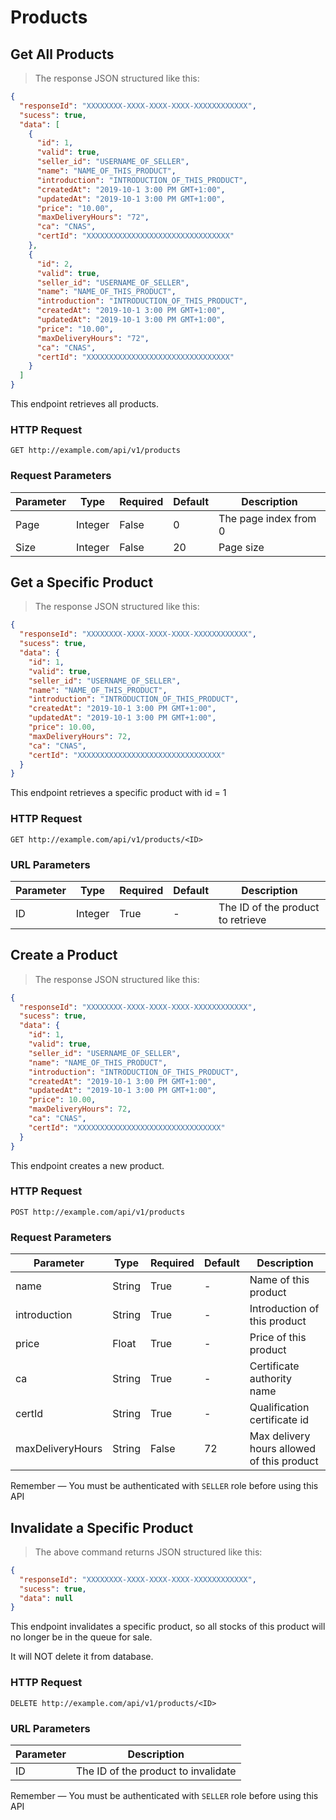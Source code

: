 # Products

## Get All Products

> The response JSON structured like this:

```json
{
  "responseId": "XXXXXXXX-XXXX-XXXX-XXXX-XXXXXXXXXXXX",
  "sucess": true,
  "data": [
    {
      "id": 1,
      "valid": true,
      "seller_id": "USERNAME_OF_SELLER",
      "name": "NAME_OF_THIS_PRODUCT",
      "introduction": "INTRODUCTION_OF_THIS_PRODUCT",
      "createdAt": "2019-10-1 3:00 PM GMT+1:00",
      "updatedAt": "2019-10-1 3:00 PM GMT+1:00",
      "price": "10.00",
      "maxDeliveryHours": "72",
      "ca": "CNAS",
      "certId": "XXXXXXXXXXXXXXXXXXXXXXXXXXXXXXXX"
    },
    {
      "id": 2,
      "valid": true,
      "seller_id": "USERNAME_OF_SELLER",
      "name": "NAME_OF_THIS_PRODUCT",
      "introduction": "INTRODUCTION_OF_THIS_PRODUCT",
      "createdAt": "2019-10-1 3:00 PM GMT+1:00",
      "updatedAt": "2019-10-1 3:00 PM GMT+1:00",
      "price": "10.00",
      "maxDeliveryHours": "72",
      "ca": "CNAS",
      "certId": "XXXXXXXXXXXXXXXXXXXXXXXXXXXXXXXX"
    }
  ]
}
```

This endpoint retrieves all products.

### HTTP Request

`GET http://example.com/api/v1/products`

### Request Parameters

Parameter | Type | Required | Default | Description 
--------- | ------- | -----------|--------- |--------- 
Page | Integer | False | 0 | The page index from 0 
Size | Integer | False | 20 | Page size 

## Get a Specific Product

> The response JSON structured like this:

```json
{
  "responseId": "XXXXXXXX-XXXX-XXXX-XXXX-XXXXXXXXXXXX",
  "sucess": true,
  "data": {
    "id": 1,
    "valid": true,
    "seller_id": "USERNAME_OF_SELLER",
    "name": "NAME_OF_THIS_PRODUCT",
    "introduction": "INTRODUCTION_OF_THIS_PRODUCT",
    "createdAt": "2019-10-1 3:00 PM GMT+1:00",
    "updatedAt": "2019-10-1 3:00 PM GMT+1:00",
    "price": 10.00,
    "maxDeliveryHours": 72,
    "ca": "CNAS",
    "certId": "XXXXXXXXXXXXXXXXXXXXXXXXXXXXXXXX"
  }
}
```

This endpoint retrieves a specific product with id = 1

### HTTP Request

`GET http://example.com/api/v1/products/<ID>`

### URL Parameters

Parameter | Type | Required | Default | Description 
--------- | -----------|--------- |--------- |--------- 
ID | Integer | True | - | The ID of the product to retrieve 

## Create a Product

> The response JSON structured like this:

```json
{
  "responseId": "XXXXXXXX-XXXX-XXXX-XXXX-XXXXXXXXXXXX",
  "sucess": true,
  "data": {
    "id": 1,
    "valid": true,
    "seller_id": "USERNAME_OF_SELLER",
    "name": "NAME_OF_THIS_PRODUCT",
    "introduction": "INTRODUCTION_OF_THIS_PRODUCT",
    "createdAt": "2019-10-1 3:00 PM GMT+1:00",
    "updatedAt": "2019-10-1 3:00 PM GMT+1:00",
    "price": 10.00,
    "maxDeliveryHours": 72,
    "ca": "CNAS",
    "certId": "XXXXXXXXXXXXXXXXXXXXXXXXXXXXXXXX"
  }
}
```

This endpoint creates a new product.

### HTTP Request

`POST http://example.com/api/v1/products`

### Request Parameters

Parameter | Type | Required | Default | Description 
--------- | ------- | -----------|--------- |--------- 
name | String | True | - | Name of this product 
introduction | String | True | - | Introduction of this product 
price | Float | True | - | Price of this product 
ca | String | True | - | Certificate authority name 
certId | String | True | - | Qualification certificate id 
maxDeliveryHours | String | False | 72 | Max delivery hours allowed of this product 

<aside class="notice">
Remember — You must be authenticated with <code>SELLER</code> role before using this API
</aside>

## Invalidate a Specific Product

> The above command returns JSON structured like this:

```json
{
  "responseId": "XXXXXXXX-XXXX-XXXX-XXXX-XXXXXXXXXXXX",
  "sucess": true,
  "data": null
}
```

This endpoint invalidates a specific product, so all stocks of this product will no longer be in the queue for sale.

It will NOT delete it from database.

### HTTP Request

`DELETE http://example.com/api/v1/products/<ID>`

### URL Parameters

Parameter | Description
--------- | -----------
ID | The ID of the product to invalidate 

<aside class="notice">
Remember — You must be authenticated with <code>SELLER</code> role before using this API
</aside>